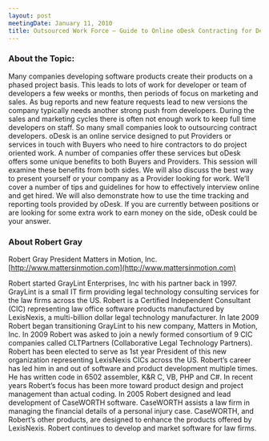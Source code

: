 ```yaml
---
layout: post
meetingDate: January 11, 2010
title: Outsourced Work Force – Guide to Online oDesk Contracting for Developers
---
```


### About the Topic: 

Many companies developing software products create their products on a phased project basis. This leads to lots of work for developer or team of developers a few weeks or months, then periods of focus on marketing and sales. As bug reports and new feature requests lead to new versions the company typically needs another strong push from developers. During the sales and marketing cycles there is often not enough work to keep full time developers on staff. So many small companies look to outsourcing contract developers.  oDesk is an online service designed to put Providers or services in touch with Buyers who need to hire contractors to do project oriented work. A number of companies offer these services but oDesk offers some unique benefits to both Buyers and Providers. This session will examine these benefits from both sides. We will also discuss the best way to present yourself or your company as a Provider looking for work. We’ll cover a number of tips and guidelines for how to effectively interview online and get hired. We will also demonstrate how to use the time tracking and reporting tools provided by oDesk.  If you are currently between positions or are looking for some extra work to earn money on the side, oDesk could be your answer. 

### About Robert Gray

Robert Gray 
President 
Matters in Motion, Inc. 
[http://www.mattersinmotion.com](http://www.mattersinmotion.com)

Robert started GrayLint Enterprises, Inc with his partner back in 1997. GrayLint is a small IT firm providing legal technology consulting services for the law firms across the US. Robert is a Certified Independent Consultant (CIC) representing law office software products manufactured by LexisNexis, a multi-billion dollar legal technology manufacturer. In late 2009 Robert began transitioning GrayLint to his new company, Matters in Motion, Inc. In 2009 Robert was asked to join a newly formed consortium of 9 CIC companies called CLTPartners (Collaborative Legal Technology Partners). Robert has been elected to serve as 1st year President of this new organization representing LexisNexis CICs across the US.  Robert’s career has led him in and out of software and product development multiple times. He has written code in 6502 assembler, K&R C, VB, PHP and C#. In recent years Robert’s focus has been more toward product design and project management than actual coding.   In 2005 Robert designed and lead development of CaseWORTH software. CaseWORTH assists a law firm in managing the financial details of a personal injury case. CaseWORTH, and Robert’s other products, are designed to enhance the products offered by LexisNexis. Robert continues to develop and market software for law firms.